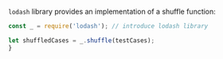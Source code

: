 `lodash` library provides an implementation of a shuffle function:

```javascript
const _ = require('lodash'); // introduce lodash library

let shuffledCases = _.shuffle(testCases);
}
```